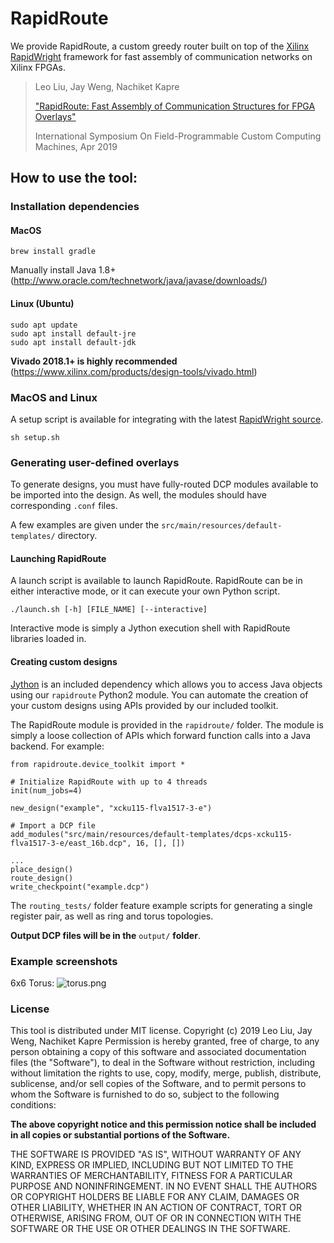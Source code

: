 # RapidRoute

We provide RapidRoute, a custom greedy router built on top of the [Xilinx RapidWright](http://www.rapidwright.io) framework for fast assembly of communication networks on Xilinx FPGAs.
> Leo Liu, Jay Weng, Nachiket Kapre
>
> ["RapidRoute: Fast Assembly of Communication Structures for FPGA Overlays"](https://nachiket.github.io/publications/rapid-route_fccm-2019.pdf)
>
> International Symposium On Field-Programmable Custom Computing Machines, Apr 2019

## How to use the tool:
### Installation dependencies
#### MacOS
```
brew install gradle
```
Manually install Java 1.8+ (http://www.oracle.com/technetwork/java/javase/downloads/)

#### Linux (Ubuntu)
```
sudo apt update
sudo apt install default-jre
sudo apt install default-jdk
```

**Vivado 2018.1+ is highly recommended** (https://www.xilinx.com/products/design-tools/vivado.html)

### MacOS and Linux
A setup script is available for integrating with the latest [RapidWright source](https://github.com/Xilinx/RapidWright).
```
sh setup.sh
```

### Generating user-defined overlays
To generate designs, you must have fully-routed DCP modules available to be imported into the design.
As well, the modules should have corresponding `.conf` files.

A few examples are given under the `src/main/resources/default-templates/` directory.

#### Launching RapidRoute
A launch script is available to launch RapidRoute.
RapidRoute can be in either interactive mode, or it can execute your own Python script.
```
./launch.sh [-h] [FILE_NAME] [--interactive]
```
Interactive mode is simply a Jython execution shell with RapidRoute libraries loaded in.

#### Creating custom designs
[Jython](http://www.jython.org) is an included dependency which allows you to access Java objects using our `rapidroute` Python2 module.
You can automate the creation of your custom designs using APIs provided by our included toolkit.

The RapidRoute module is provided in the `rapidroute/` folder.
The module is simply a loose collection of APIs which forward function calls into a Java backend.
For example:
```
from rapidroute.device_toolkit import *

# Initialize RapidRoute with up to 4 threads
init(num_jobs=4)

new_design("example", "xcku115-flva1517-3-e")

# Import a DCP file
add_modules("src/main/resources/default-templates/dcps-xcku115-flva1517-3-e/east_16b.dcp", 16, [], [])

...
place_design()
route_design()
write_checkpoint("example.dcp")
```

The `routing_tests/` folder feature example scripts for generating a single register pair, as well as ring and torus topologies.

**Output DCP files will be in the** `output/` **folder**.

### Example screenshots
6x6 Torus:
![torus.png](https://github.com/leoliu49/RapidRoute/blob/master/screenshots/torus.png)

### License

This tool is distributed under MIT license.
Copyright (c) 2019 Leo Liu, Jay Weng, Nachiket Kapre
Permission is hereby granted, free of charge, to any person obtaining a copy of this software and associated documentation files (the "Software"), to deal in the Software without restriction, including without limitation the rights to use, copy, modify, merge, publish, distribute, sublicense, and/or sell copies of the Software, and to permit persons to whom the Software is furnished to do so, subject to the following conditions: 

**The above copyright notice and this permission notice shall be included in all copies or substantial portions of the Software.**

THE SOFTWARE IS PROVIDED "AS IS", WITHOUT WARRANTY OF ANY KIND, EXPRESS OR IMPLIED, INCLUDING BUT NOT LIMITED TO THE WARRANTIES OF MERCHANTABILITY, FITNESS FOR A PARTICULAR PURPOSE AND NONINFRINGEMENT. IN NO EVENT SHALL THE AUTHORS OR COPYRIGHT HOLDERS BE LIABLE FOR ANY CLAIM, DAMAGES OR OTHER LIABILITY, WHETHER IN AN ACTION OF CONTRACT, TORT OR OTHERWISE, ARISING FROM, OUT OF OR IN CONNECTION WITH THE SOFTWARE OR THE USE OR OTHER DEALINGS IN THE SOFTWARE.
